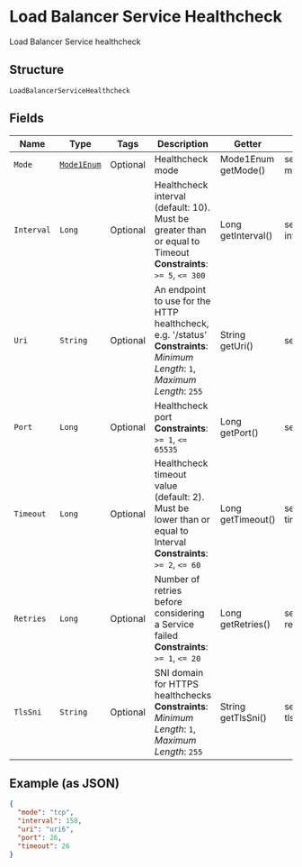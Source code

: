 
# Load Balancer Service Healthcheck

Load Balancer Service healthcheck

## Structure

`LoadBalancerServiceHealthcheck`

## Fields

| Name | Type | Tags | Description | Getter | Setter |
|  --- | --- | --- | --- | --- | --- |
| `Mode` | [`Mode1Enum`](../../doc/models/mode-1-enum.md) | Optional | Healthcheck mode | Mode1Enum getMode() | setMode(Mode1Enum mode) |
| `Interval` | `Long` | Optional | Healthcheck interval (default: 10). Must be greater than or equal to Timeout<br>**Constraints**: `>= 5`, `<= 300` | Long getInterval() | setInterval(Long interval) |
| `Uri` | `String` | Optional | An endpoint to use for the HTTP healthcheck, e.g. '/status'<br>**Constraints**: *Minimum Length*: `1`, *Maximum Length*: `255` | String getUri() | setUri(String uri) |
| `Port` | `Long` | Optional | Healthcheck port<br>**Constraints**: `>= 1`, `<= 65535` | Long getPort() | setPort(Long port) |
| `Timeout` | `Long` | Optional | Healthcheck timeout value (default: 2). Must be lower than or equal to Interval<br>**Constraints**: `>= 2`, `<= 60` | Long getTimeout() | setTimeout(Long timeout) |
| `Retries` | `Long` | Optional | Number of retries before considering a Service failed<br>**Constraints**: `>= 1`, `<= 20` | Long getRetries() | setRetries(Long retries) |
| `TlsSni` | `String` | Optional | SNI domain for HTTPS healthchecks<br>**Constraints**: *Minimum Length*: `1`, *Maximum Length*: `255` | String getTlsSni() | setTlsSni(String tlsSni) |

## Example (as JSON)

```json
{
  "mode": "tcp",
  "interval": 158,
  "uri": "uri6",
  "port": 26,
  "timeout": 26
}
```

